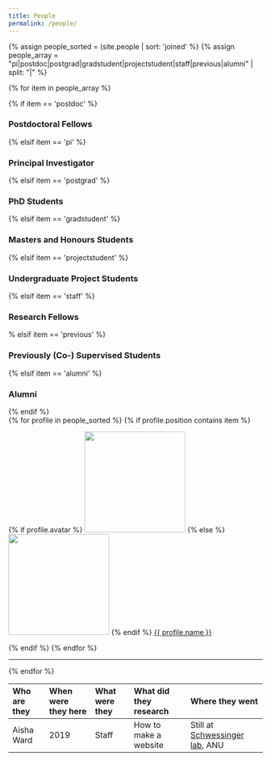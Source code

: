 ```yaml
---
title: People
permalink: /people/
---
```



{% assign people_sorted = (site.people | sort: 'joined' %}
{% assign people_array = "pi|postdoc|postgrad|gradstudent|projectstudent|staff|previous|alumni" | split: "|" %}

{% for item in people_array %}

<div class="pos_header">
{% if item == 'postdoc' %}
<h3>Postdoctoral Fellows</h3>
 {% elsif item == 'pi' %}
<h3>Principal Investigator</h3>
 {% elsif item == 'postgrad' %}
<h3>PhD Students</h3>
 {% elsif item == 'gradstudent' %}
<h3>Masters and Honours Students</h3>
 {% elsif item == 'projectstudent' %}
<h3>Undergraduate Project Students</h3>
 {% elsif item == 'staff' %}
<h3>Research Fellows</h3>
 % elsif item == 'previous' %}
<h3>Previously (Co-) Supervised Students</h3>
 {% elsif item == 'alumni' %}
<h3>Alumni</h3>
{% endif %}
</div>

<div class="content list people">
  {% for profile in people_sorted %}
    {% if profile.position contains item %}
    <div class="list-item-people">
      <p class="list-post-title">
        {% if profile.avatar %}
        <a href="{{ site.baseurl }}{{ profile.url }}"><img width="200" src="{{site.baseurl}}/images/people/{{profile.avatar}}"></a>
        {% else %}
        <a href="{{ site.baseurl }}{{ profile.url }}"><img width="200" src="http://evansheline.com/wp-content/uploads/2011/02/facebook-Storm-Trooper.jpg"></a>
        {% endif %}
        <a class="name" href="{{ site.baseurl }}{{ profile.url }}">{{ profile.name }}</a>
      </p>
    </div>    
    {% endif %}
  {% endfor %}
</div>
<hr>
{% endfor %}


| Who are they | When were they here | What were they | What did they research | Where they went |
| :------------- |:-------------| :-----------| :-----------| :-----------|
| Aisha Ward | 2019 | Staff| How to make a website | Still at [Schwessinger lab](https://biology.anu.edu.au/research/groups/schwessinger-group-plants-fungi-evolution), ANU

